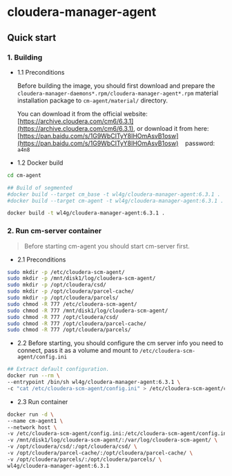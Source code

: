 # cloudera-manager-agent

## Quick start

### 1. Building

- 1.1 Preconditions

  Before building the image, you should first download and prepare the `cloudera-manager-daemons*.rpm/cloudera-manager-agent*.rpm` material installation package to `cm-agent/material/` directory.

  You can download it from the official website: [https://archive.cloudera.com/cm6/6.3.1](https://archive.cloudera.com/cm6/6.3.1), or download it from here: [https://pan.baidu.com/s/1G9WbCITyY8IHOmAsvB1osw](https://pan.baidu.com/s/1G9WbCITyY8IHOmAsvB1osw) &nbsp;&nbsp; password: &nbsp; `a4n8`

- 1.2 Docker build

```bash
cd cm-agent

## Build of segmented
#docker build --target cm_base -t wl4g/cloudera-manager-agent:6.3.1 .
#docker build --target cm-agent -t wl4g/cloudera-manager-agent:6.3.1 .

docker build -t wl4g/cloudera-manager-agent:6.3.1 .
```

### 2. Run cm-server container

> Before starting cm-agent you should start cm-server first.

- 2.1 Preconditions

```bash
sudo mkdir -p /etc/cloudera-scm-agent/
sudo mkdir -p /mnt/disk1/log/cloudera-scm-agent/
sudo mkdir -p /opt/cloudera/csd/
sudo mkdir -p /opt/cloudera/parcel-cache/
sudo mkdir -p /opt/cloudera/parcels/
sudo chmod -R 777 /etc/cloudera-scm-agent/
sudo chmod -R 777 /mnt/disk1/log/cloudera-scm-agent/
sudo chmod -R 777 /opt/cloudera/csd/
sudo chmod -R 777 /opt/cloudera/parcel-cache/
sudo chmod -R 777 /opt/cloudera/parcels/
```

- 2.2 Before starting, you should configure the cm server info you need to connect, pass it as a volume and mount to `/etc/cloudera-scm-agent/config.ini`

```bash
## Extract default configuration.
docker run --rm \
--entrypoint /bin/sh wl4g/cloudera-manager-agent:6.3.1 \
-c "cat /etc/cloudera-scm-agent/config.ini" > /etc/cloudera-scm-agent/config.ini
```

- 2.3 Run container

```bash
docker run -d \
--name cm-agent1 \
--network host \
-v /etc/cloudera-scm-agent/config.ini:/etc/cloudera-scm-agent/config.ini \
-v /mnt/disk1/log/cloudera-scm-agent/:/var/log/cloudera-scm-agent/ \
-v /opt/cloudera/csd/:/opt/cloudera/csd/ \
-v /opt/cloudera/parcel-cache/:/opt/cloudera/parcel-cache/ \
-v /opt/cloudera/parcels/:/opt/cloudera/parcels/ \
wl4g/cloudera-manager-agent:6.3.1
```
